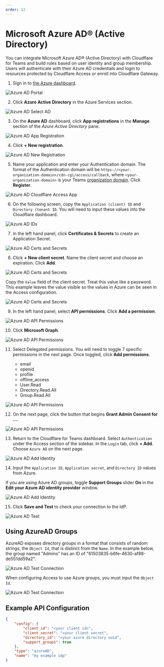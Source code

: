 ```yaml
---
order: 12
---
```


# Microsoft Azure AD® (Active Directory)

You can integrate Microsoft Azure AD® (Active Directory) with Cloudflare for Teams and build rules based on user identity and group membership. Users will authenticate with their Azure AD credentials and login to resources protected by Cloudflare Access or enroll into Cloudflare Gateway.

1. Sign in to [the Azure dashboard](https://portal.azure.com/).

![Azure AD Portal](../../static/documentation/identity/azure/azure-portal.png)

2. Click **Azure Active Directory** in the Azure Services section.

![Azure AD Select AD](../../static/documentation/identity/azure/pick-azure-ad.png)

3. On the **Azure AD** dashboard, click **App registrations** in the **Manage** section of the _Azure Active Directory_ pane.

![Azure AD App Registration](../../static/documentation/identity/azure/click-app-reg.png)

4. Click **+ New registration**.

![Azure AD New Registration](../../static/documentation/identity/azure/click-new-reg.png)

5. Name your application and enter your Authentication domain. The format of the Authentication domain will be `https://<your-organization-domain>/cdn-cgi/access/callback`, where `<your-organization-domain>` is your Teams [organization domain](/glossary#organization-domain). Click **Register**.

![Azure AD Cloudflare Access App](../../static/documentation/identity/azure/name-app.png)

6. On the following screen, copy the `Application (client) ID` and `Directory (tenant ID`. You will need to input these values into the Cloudflare dashboard.

![Azure AD IDs](../../static/documentation/identity/azure/client-directory-ids.png)

7. In the left hand panel, click **Certificates & Secrets** to create an Application Secret.

![Azure AD Certs and Secrets](../../static/documentation/identity/azure/certs-and-secrets.png)

8. Click **+ New client secret**. Name the client secret and choose an expiration. Click **Add**.

![Azure AD Certs and Secrets](../../static/documentation/identity/azure/name-client-cert.png)

Copy the `Value` field of the client secret. Treat this value like a password. This example leaves the value visible so the values in Azure can be seen in the Access configuration.

![Azure AD Certs and Secrets](../../static/documentation/identity/azure/client-cert-value.png)

9. In the left hand panel, select **API permissions**. Click **Add a permission**.

![Azure AD API Permissions](../../static/documentation/identity/azure/api-perms.png)

10. Click **Microsoft Graph**.

![Azure AD API Permissions](../../static/documentation/identity/azure/microsoft-graph.png)

11. Select Delegated permissions. You will need to toggle 7 specific permissions in the next page. Once toggled, click **Add permissions**.

    - email
    - openid
    - profile
    - offline_access
    - User.Read
    - Directory.Read.All
    - Group.Read.All

![Azure AD API Permissions](../../static/documentation/identity/azure/request-perms.png)

12. On the next page, click the button that begins **Grant Admin Consent for ...**.

![Azure AD API Permissions](../../static/documentation/identity/azure/configured-perms.png)

13. Return to the Cloudflare for Teams dashboard. Select `Authentication` under the Access section of the sidebar. In the `Login` tab, click **+ Add**. Choose `Azure AD` on the next page.

![Azure AD Add Identity](../../static/documentation/identity/azure/add-identity.png)

14. Input the `Application ID`, `Application secret`, and `Directory ID` values from Azure.

If you are using Azure AD groups, toggle **Support Groups** slider **On** in the **Edit your Azure AD identity provider** window.

![Azure AD Add Identity](../../static/documentation/identity/azure/add-azure-ad.png)

15. Click **Save and Test** to check your connection to the IdP.

![Azure AD Test](../../static/documentation/identity/azure/valid-test.png)

## Using AzureAD Groups

AzureAD exposes directory groups in a format that consists of random strings, the `Object Id`, that is distinct from the `Name`. In the example below, the group named "Admins" has an ID of "61503835-b6fe-4630-af88-de551dd59a2".

![Azure AD Test Connection](../../static/documentation/identity/azure/object-id.png)

When configuring Access to use Azure groups, you must input the `Object Id`.

![Azure AD Test Connection](../../static/documentation/identity/azure/group-config.png)

## Example API Configuration

```json
{
    "config": {
        "client_id": "<your client id>",
        "client_secret": "<your client secret",
        "directory_id": "<your azure directory uuid",
        "support_groups": true
    },
    "type": "azureAD",
    "name": "my example idp"
}
```
